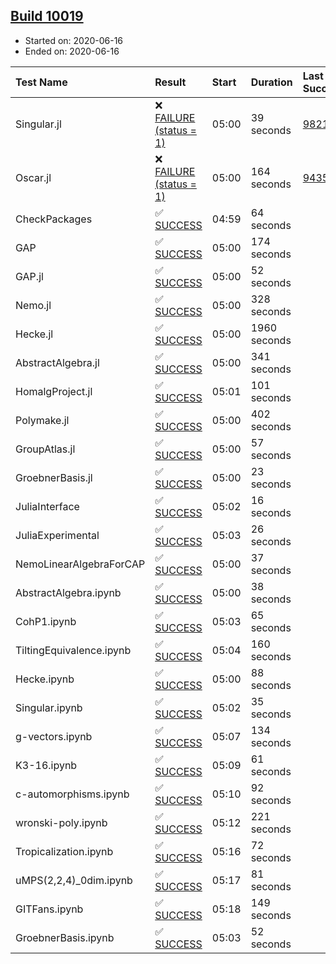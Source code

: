 ## [Build 10019](https://oscarci.mathematik.uni-kl.de/job/oscar/10019/)

* Started on: 2020-06-16
* Ended on: 2020-06-16

| Test Name    | Result | Start | Duration | Last Success | First Failure |
|:-------------|:-------|:------|:---------|:-------------|:--------------|
| Singular.jl | ❌ [FAILURE (status = 1)](https://oscarci.mathematik.uni-kl.de/job/oscar/10019/artifact/logs/build-10019/Singular.jl.log) | 05:00 | 39 seconds | [9821](https://oscarci.mathematik.uni-kl.de/job/oscar/9821/) | [9822](https://oscarci.mathematik.uni-kl.de/job/oscar/9822/) |
| Oscar.jl | ❌ [FAILURE (status = 1)](https://oscarci.mathematik.uni-kl.de/job/oscar/10019/artifact/logs/build-10019/Oscar.jl.log) | 05:00 | 164 seconds | [9435](https://oscarci.mathematik.uni-kl.de/job/oscar/9435/) | [9436](https://oscarci.mathematik.uni-kl.de/job/oscar/9436/) |
| CheckPackages | ✅ [SUCCESS](https://oscarci.mathematik.uni-kl.de/job/oscar/10019/artifact/logs/build-10019/CheckPackages.log) | 04:59 | 64 seconds |  |  |
| GAP | ✅ [SUCCESS](https://oscarci.mathematik.uni-kl.de/job/oscar/10019/artifact/logs/build-10019/GAP.log) | 05:00 | 174 seconds |  |  |
| GAP.jl | ✅ [SUCCESS](https://oscarci.mathematik.uni-kl.de/job/oscar/10019/artifact/logs/build-10019/GAP.jl.log) | 05:00 | 52 seconds |  |  |
| Nemo.jl | ✅ [SUCCESS](https://oscarci.mathematik.uni-kl.de/job/oscar/10019/artifact/logs/build-10019/Nemo.jl.log) | 05:00 | 328 seconds |  |  |
| Hecke.jl | ✅ [SUCCESS](https://oscarci.mathematik.uni-kl.de/job/oscar/10019/artifact/logs/build-10019/Hecke.jl.log) | 05:00 | 1960 seconds |  |  |
| AbstractAlgebra.jl | ✅ [SUCCESS](https://oscarci.mathematik.uni-kl.de/job/oscar/10019/artifact/logs/build-10019/AbstractAlgebra.jl.log) | 05:00 | 341 seconds |  |  |
| HomalgProject.jl | ✅ [SUCCESS](https://oscarci.mathematik.uni-kl.de/job/oscar/10019/artifact/logs/build-10019/HomalgProject.jl.log) | 05:01 | 101 seconds |  |  |
| Polymake.jl | ✅ [SUCCESS](https://oscarci.mathematik.uni-kl.de/job/oscar/10019/artifact/logs/build-10019/Polymake.jl.log) | 05:00 | 402 seconds |  |  |
| GroupAtlas.jl | ✅ [SUCCESS](https://oscarci.mathematik.uni-kl.de/job/oscar/10019/artifact/logs/build-10019/GroupAtlas.jl.log) | 05:00 | 57 seconds |  |  |
| GroebnerBasis.jl | ✅ [SUCCESS](https://oscarci.mathematik.uni-kl.de/job/oscar/10019/artifact/logs/build-10019/GroebnerBasis.jl.log) | 05:00 | 23 seconds |  |  |
| JuliaInterface | ✅ [SUCCESS](https://oscarci.mathematik.uni-kl.de/job/oscar/10019/artifact/logs/build-10019/JuliaInterface.log) | 05:02 | 16 seconds |  |  |
| JuliaExperimental | ✅ [SUCCESS](https://oscarci.mathematik.uni-kl.de/job/oscar/10019/artifact/logs/build-10019/JuliaExperimental.log) | 05:03 | 26 seconds |  |  |
| NemoLinearAlgebraForCAP | ✅ [SUCCESS](https://oscarci.mathematik.uni-kl.de/job/oscar/10019/artifact/logs/build-10019/NemoLinearAlgebraForCAP.log) | 05:00 | 37 seconds |  |  |
| AbstractAlgebra.ipynb | ✅ [SUCCESS](https://oscarci.mathematik.uni-kl.de/job/oscar/10019/artifact/logs/build-10019/AbstractAlgebra.ipynb.log) | 05:00 | 38 seconds |  |  |
| CohP1.ipynb | ✅ [SUCCESS](https://oscarci.mathematik.uni-kl.de/job/oscar/10019/artifact/logs/build-10019/CohP1.ipynb.log) | 05:03 | 65 seconds |  |  |
| TiltingEquivalence.ipynb | ✅ [SUCCESS](https://oscarci.mathematik.uni-kl.de/job/oscar/10019/artifact/logs/build-10019/TiltingEquivalence.ipynb.log) | 05:04 | 160 seconds |  |  |
| Hecke.ipynb | ✅ [SUCCESS](https://oscarci.mathematik.uni-kl.de/job/oscar/10019/artifact/logs/build-10019/Hecke.ipynb.log) | 05:00 | 88 seconds |  |  |
| Singular.ipynb | ✅ [SUCCESS](https://oscarci.mathematik.uni-kl.de/job/oscar/10019/artifact/logs/build-10019/Singular.ipynb.log) | 05:02 | 35 seconds |  |  |
| g-vectors.ipynb | ✅ [SUCCESS](https://oscarci.mathematik.uni-kl.de/job/oscar/10019/artifact/logs/build-10019/g-vectors.ipynb.log) | 05:07 | 134 seconds |  |  |
| K3-16.ipynb | ✅ [SUCCESS](https://oscarci.mathematik.uni-kl.de/job/oscar/10019/artifact/logs/build-10019/K3-16.ipynb.log) | 05:09 | 61 seconds |  |  |
| c-automorphisms.ipynb | ✅ [SUCCESS](https://oscarci.mathematik.uni-kl.de/job/oscar/10019/artifact/logs/build-10019/c-automorphisms.ipynb.log) | 05:10 | 92 seconds |  |  |
| wronski-poly.ipynb | ✅ [SUCCESS](https://oscarci.mathematik.uni-kl.de/job/oscar/10019/artifact/logs/build-10019/wronski-poly.ipynb.log) | 05:12 | 221 seconds |  |  |
| Tropicalization.ipynb | ✅ [SUCCESS](https://oscarci.mathematik.uni-kl.de/job/oscar/10019/artifact/logs/build-10019/Tropicalization.ipynb.log) | 05:16 | 72 seconds |  |  |
| uMPS(2,2,4)_0dim.ipynb | ✅ [SUCCESS](https://oscarci.mathematik.uni-kl.de/job/oscar/10019/artifact/logs/build-10019/uMPS-2-2-4-_0dim.ipynb.log) | 05:17 | 81 seconds |  |  |
| GITFans.ipynb | ✅ [SUCCESS](https://oscarci.mathematik.uni-kl.de/job/oscar/10019/artifact/logs/build-10019/GITFans.ipynb.log) | 05:18 | 149 seconds |  |  |
| GroebnerBasis.ipynb | ✅ [SUCCESS](https://oscarci.mathematik.uni-kl.de/job/oscar/10019/artifact/logs/build-10019/GroebnerBasis.ipynb.log) | 05:03 | 52 seconds |  |  |
